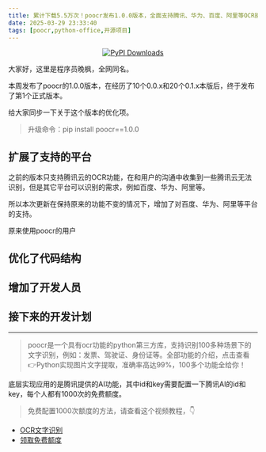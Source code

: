 ```yaml
---
title: 累计下载5.5万次！poocr发布1.0.0版本，全面支持腾讯、华为、百度、阿里等OCR接口
date: 2025-03-29 23:33:40
tags: [poocr,python-office,开源项目]
---
```

<p align="center" name="gitcode">
	<a target="_blank" href='https://gitcode.com/CoderWanFeng1/python-office'>
<img src="https://static.pepy.tech/badge/poocr" alt="PyPI Downloads">
</a>
</p>

大家好，这里是程序员晚枫，全网同名。

本周发布了poocr的1.0.0版本，在经历了10个0.0.x和20个0.1.x本版后，终于发布了第1个正式版本。

给大家同步一下关于这个版本的优化项。

> 升级命令：pip install poocr==1.0.0

## 扩展了支持的平台

之前的版本只支持腾讯云的OCR功能，在和用户的沟通中收集到一些腾讯云无法识别，但是其它平台可以识别的需求，例如百度、华为、阿里等。

所以本次更新在保持原来的功能不变的情况下，增加了对百度、华为、阿里等平台的支持。

原来使用poocr的用户

## 优化了代码结构

## 增加了开发人员

## 接下来的开发计划

------

> poocr是一个具有ocr功能的python第三方库，支持识别100多种场景下的文字识别，例如：发票、驾驶证、身份证等。全部功能的介绍，点击查看👉Python实现图片文字提取，准确率高达99%，100多个功能全给你！

底层实现应用的是腾讯提供的AI功能，其中id和key需要配置一下腾讯AI的id和key，每个人都有1000次的免费额度。

> 免费配置1000次额度的方法，请查看这个视频教程，👇

- [OCR文字识别](https://b23.tv/TTo4QTc)
- [领取免费额度](https://curl.qcloud.com/vdG5ChvZ)

